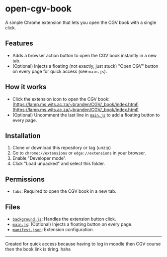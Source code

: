 # open-cgv-book

A simple Chrome extension that lets you open the CGV book with a single click.

## Features

- Adds a browser action button to open the CGV book instantly in a new tab.
- (Optional) Injects a floating (not exactly, just stuck) "Open CGV" button on every page for quick access (see `main.js`).

## How it works

- Click the extension icon to open the CGV book:  
  [https://lamp.ms.wits.ac.za/~branden/CGV/_book/index.html](https://lamp.ms.wits.ac.za/~branden/CGV/_book/index.html)
- (Optional) Uncomment the last line in [`main.js`](main.js) to add a floating button to every page.

## Installation

1. Clone or download this repository or tag (unzip)
2. Go to `chrome://extensions` or `edge://extensions` in your browser.
3. Enable "Developer mode".
4. Click "Load unpacked" and select this folder.

## Permissions

- `tabs`: Required to open the CGV book in a new tab.

## Files

- [`background.js`](background.js): Handles the extension button click.
- [`main.js`](main.js): (Optional) Injects a floating button on every page.
- [`manifest.json`](manifest.json): Extension configuration.

---

Created for quick access because having to log in moodle then CGV course then the book link is tiring. haha